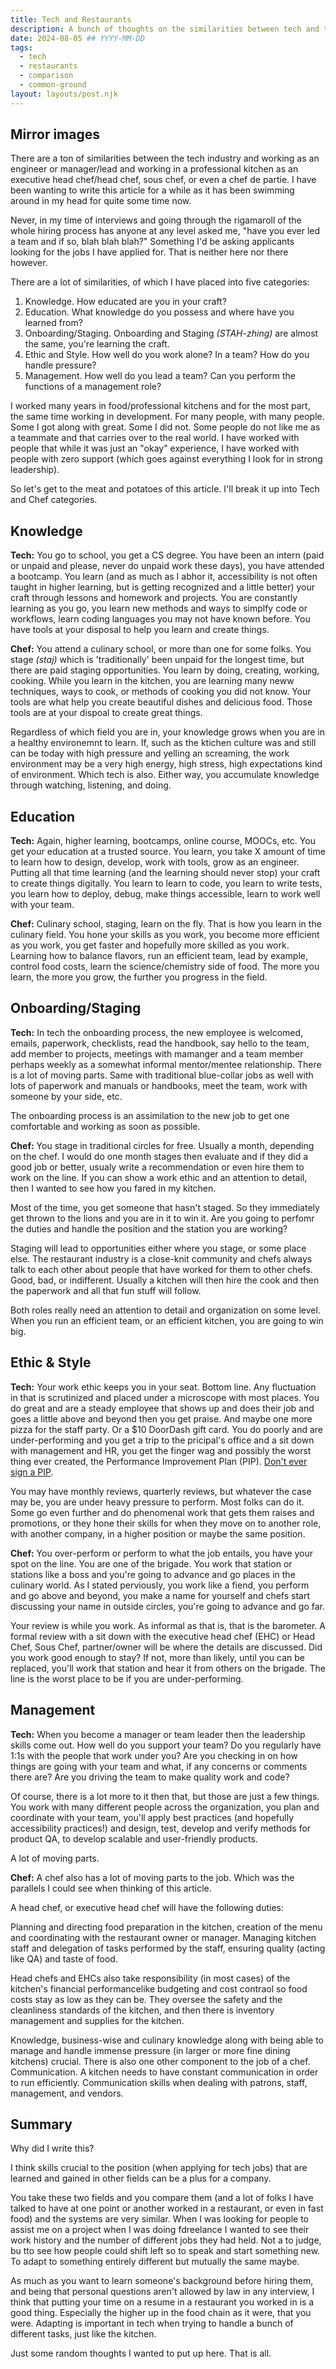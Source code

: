 ```yaml
---
title: Tech and Restaurants
description: A bunch of thoughts on the similarities between tech and the restaurant industry.
date: 2024-08-05 ## YYYY-MM-DD
tags:
  - tech
  - restaurants
  - comparison
  - common-ground
layout: layouts/post.njk
---
```


## Mirror images

There are a ton of similarities between the tech industry and working as an engineer or manager/lead and working in a professional kitchen as an executive head chef/head chef, sous chef, or even a chef de partie. I have been wanting to write this article for a while as it has been swimming around in my head for quite some time now.

Never, in my time of interviews and going through the rigamaroll of the whole hiring process has anyone at any level asked me, "have you ever led a team and if so, blah blah blah?" Something I'd be asking applicants looking for the jobs I have applied for. That is neither here nor there however.

There are a lot of similarities, of which I have placed into five categories:

1. Knowledge. How educated are you in your craft?
2. Education. What knowledge do you possess and where have you learned from?
3. Onboarding/Staging. Onboarding and Staging *(STAH-zhing)* are almost the same, you're learning the craft.
4. Ethic and Style. How well do you work alone? In a team? How do you handle pressure?
5. Management. How well do you lead a team? Can you perform the functions of a management role?

I worked many years in food/professional kitchens and for the most part, the same time working in development. For many people, with many people. Some I got along with great. Some I did not. Some people do not like me as a teammate and that carries over to the real world. I have worked with people that while it was just an "okay" experience, I have worked with people with zero support (which goes against everything I look for in strong leadership).

So let's get to the meat and potatoes of this article. I'll break it up into Tech and Chef categories.

## Knowledge

**Tech:** You go to school, you get a CS degree. You have been an intern (paid or unpaid and please, never do unpaid work these days), you have attended a bootcamp. You learn (and as much as I abhor it, accessibility is not often taught in higher learning, but is getting recognized and a little better) your craft through lessons and homework and projects. You are constantly learning as you go, you learn new methods and ways to simplfy code or workflows, learn coding languages you may not have known before. You have tools at your disposal to help you learn and create things.

**Chef:** You attend a culinary school, or more than one for some folks. You stage *(staj)* which is 'traditionally' been unpaid for the longest time, but there are paid staging opportunities. You learn by doing, creating, working, cooking. While you learn in the kitchen, you are learning many neww techniques, ways to cook, or methods of cooking you did not know. Your tools are what help you create beautiful dishes and delicious food. Those tools are at your dispoal to create great things.

Regardless of which field you are in, your knowledge grows when you are in a healthy environemnt to learn. If, such as the ktichen culture was and still can be today with high pressure and yelling an screaming, the work environment may be a very high energy, high stress, high expectations kind of environment. Which tech is also. Either way, you accumulate knowledge through watching, listening, and doing.

## Education

**Tech:** Again, higher learning, bootcamps, online course, MOOCs, etc. You get your education at a trusted source. You learn, you take X amount of time to learn how to design, develop, work with tools, grow as an engineer. Putting all that time learning (and the learning should never stop) your craft to create things digitally. You learn to learn to code, you learn to write tests, you learn how to deploy, debug, make things accessible, learn to work well with your team.

**Chef:** Culinary school, staging, learn on the fly. That is how you learn in the culinary field. You hone your skills as you work, you become more efficient as you work, you get faster and hopefully more skilled as you work. Learning how to balance flavors, run an efficient team, lead by example, control food costs, learn the science/chemistry side of food. The more you learn, the more you grow, the further you progress in the field.

## Onboarding/Staging

**Tech:** In tech the onboarding process, the new employee is welcomed, emails, paperwork, checklists, read the handbook, say hello to the team, add member to projects, meetings with mamanger and a team member perhaps weekly as a somewhat informal mentor/mentee relationship. There is a lot of moving parts. Same with traditional blue-collar jobs as well with lots of paperwork and manuals or handbooks, meet the team, work with someone by your side, etc.

The onboarding process is an assimilation to the new job to get one comfortable and working as soon as possible.

**Chef:** You stage in traditional circles for free. Usually a month, depending on the chef. I would do one month stages then evaluate and if they did a good job or better, usualy write a recommendation or even hire them to work on the line. If you can show a work ethic and an attention to detail, then I wanted to see how you fared in my kitchen.

Most of the time, you get someone that hasn't staged. So they immediately get thrown to the lions and you are in it to win it. Are you going to perfomr the duties and handle the position and the station you are working?

Staging will lead to opportunities either where you stage, or some place else. The restaurant industry is a close-knit community and chefs always talk to each other about people that have worked for them to other chefs. Good, bad, or indifferent. Usually a kitchen will then hire the cook and then the paperwork and all that fun stuff will follow.

Both roles really need an attention to detail and organization on some level. When you run an efficient team, or an efficient kitchen, you are going to win big.

## Ethic &amp; Style

**Tech:** Your work ethic keeps you in your seat. Bottom line. Any fluctuation in that is scrutinized and placed under a microscope with most places. You do great and are a steady employee that shows up and does their job and goes a little above and beyond then you get praise. And maybe one more pizza for the staff party. Or a $10 DoorDash gift card. You do poorly and are under-performing and you get a trip to the pricipal's office and a sit down with management and HR, you get the finger wag and possibly the worst thing ever created, the Performance Improvement Plan (PIP). [Don't ever sign a PIP](https://eggcellentwork.com/never-sign-a-pip/).

You may have monthly reviews, quarterly reviews, but whatever the case may be, you are under heavy pressure to perform. Most folks can do it. Some go even further and do phenomenal work that gets them raises and promotions, or they hone their skills for when they move on to another role, with another company, in a higher position or maybe the same position.

**Chef:** You over-perform or perform to what the job entails, you have your spot on the line. You are one of the brigade. You work that station or stations like a boss and you're going to advance and go places in the culinary world. As I stated perviously, you work like a fiend, you perform and go above and beyond, you make a name for yourself and chefs start discussing your name in outside circles, you're going to advance and go far.

Your review is while you work. As informal as that is, that is the barometer. A formal review with a sit down with the executive head chef (EHC) or Head Chef, Sous Chef, partner/owner will be where the details are discussed. Did you work good enough to stay? If not, more than likely, until you can be replaced, you'll work that station and hear it from others on the brigade. The line is the worst place to be if you are under-performing.

## Management

**Tech:** When you become a manager or team leader then the leadership skills come out. How well do you support your team? Do you regularly have 1:1s with the people that work under you? Are you checking in on how things are going with your team and what, if any concerns or comments there are? Are you driving the team to make quality work and code?

Of course, there is a lot more to it then that, but those are just a few things. You work with many different people across the organization, you plan and coordinate with your team, you'll apply best practices (and hopefully accessibility practices!) and design, test, develop and verify methods for product QA, to develop scalable and user-friendly products.

A lot of moving parts.

**Chef:** A chef also has a lot of moving parts to the job. Which was the parallels I could see when thinking of this article.

A head chef, or executive head chef will have the following duties:

Planning and directing food preparation in the kitchen, creation of the menu and coordinating with the restaurant owner or manager. Managing kitchen staff and delegation of tasks performed by the staff, ensuring quality (acting like QA) and taste of food.

Head chefs and EHCs also take responsibility (in most cases) of the kitchen's financial performancelike budgeting and cost contraol so food costs stay as low as they can be. They oversee the safety and the cleanliness standards of the kitchen, and then there is inventory management and supplies for the kitchen.

Knowledge, business-wise and culinary knowledge along with being able to manage and handle immense pressure (in larger or more fine dining kitchens) crucial. There is also one other component to the job of a chef. Communication. A kitchen needs to have constant communication in order to run efficiently. Communication skills when dealing with patrons, staff, management, and vendors.

## Summary

Why did I write this?

I think skills crucial to the position (when applying for tech jobs) that are learned and gained in other fields can be a plus for a company.

You take these two fields and you compare them (and a lot of folks I have talked to have at one point or another worked in a restaurant, or even in fast food) and the systems are very similar. When I was looking for people to assist me on a project when I was doing fdreelance I wanted to see their work history and the number of different jobs they had held. Not a to judge, bu tto see how people could shift left so to speak and start something new. To adapt to something entirely different but mutually the same maybe.

As much as you want to learn someone's background before hiring them, and being that personal questions aren't allowed by law in any interview, I think that putting your time on a resume in a restaurant you worked in is a good thing. Especially the higher up in the food chain as it were, that you were. Adapting is important in tech when trying to handle a bunch of different tasks, just like the kitchen.

Just some random thoughts I wanted to put up here. That is all.
